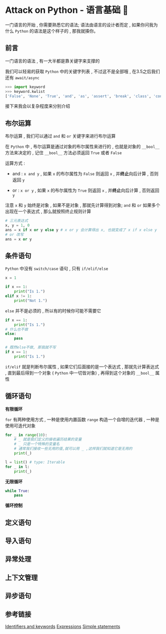 # Attack on Python - 语言基础 🐍

一门语言的开始 , 你需要熟悉它的语法; 语法由语言的设计者而定 , 如果你问我为什么 `Python` 的语法是这个样子的 , 那我就揍你。




<extoc></extoc>

## 前言

一门语言的语法 , 有一大半都是靠关键字来支撑的

我们可以轻易的获取 `Python` 中的关键字列表 , 不过这不是全部哦 , 在3.5之后我们还有 `await/async` 

```python
>>> import keyword
>>> keyword.kwlist
['False', 'None', 'True', 'and', 'as', 'assert', 'break', 'class', 'continue', 'def', 'del', 'elif', 'else', 'except', 'finally', 'for', 'from', 'global', 'if', 'import', 'in', 'is', 'lambda', 'nonlocal', 'not', 'or', 'pass', 'raise', 'return', 'try', 'while', 'with', 'yield']
```

接下来我会以复杂程度来分别介绍

## 布尔运算

布尔运算 , 我们可以通过 `and` 和 `or` 关键字来进行布尔运算

在 `Python` 中 , 布尔运算是通过对象的布尔属性来进行的 , 也就是对象的 `__bool__` 方法来决定的 , 记住 `__bool__` 方法必须返回 `True` 或者 `False`

运算方式 : 

 - and : `x and y` , 如果 `x` 的布尔属性为 `False` 则返回 `x` , 并**终止**向后计算 , 否则返回 `y`

 - or : `x or y` , 如果 `x` 的布尔属性为 `True` 则返回 `x` , 并**终止**向后计算 , 否则返回 `y`

注意 `x` 和 `y` 始终是对象 , 如果不是对象 , 那就先计算得到对象; `and` 和 `or` 如果多个出现在一个表达式 , 那么就按照终止规则计算

```python
# 三元表达式
x, y = 1, 0
ans = x if x or y else y # x or y 会计算得出 x, 也就变成了 x if x else y
# or 改写
ans = x or y
```

## 条件语句

`Python` 中没有 `switch/case` 语句 , 只有 `if/elif/else` 

```python
x = 1

if x == 1:
    print("Is 1.")
elif x != 1:
    print("Not 1.")
```

`else` 并不是必须的 , 所以有的时候你可能不需要它

```python
if x == 1:
    print("Is 1.")
# 什么也不做
else:
    pass

# 既然else不做, 那我就不写
if x == 1:
    print("Is 1.")
```

`if/elif` 就是判断布尔属性 , 如果它们后面接的是一个表达式 , 那就先计算表达式 , 直到最后得到一个对象 ( `Python` 中一切皆对象) , 再得到这个对象的 `__bool__` 属性

## 循环语句

**有限循环**

`for` 有两种使用方式 , 一种是使用内置函数 `range` 构造一个自增的迭代器 , 一种是使用可迭代对象

```python
for _ in range(10):
    # _ 就是我们定义的接收遍历结果的变量
    # _ 只是一个特殊的变量名
    # 通常我们接收一些无用的值,就可以用 _ ,这样我们就知道它是无用的
    print(_)

l = list() # type: Iterable
for _ in l:
    print(_)
```

**无限循环**

```python
while True:
    pass
```

**循环控制**



## 定义语句

## 导入语句

## 异常处理

## 上下文管理

## 异步语句

## 参考链接

[Identifiers and keywords](https://docs.python.org/3/reference/lexical_analysis.html#identifiers)
[Expressions](https://docs.python.org/3/reference/expressions.html)
[Simple statements](https://docs.python.org/3/reference/simple_stmts.html)